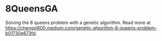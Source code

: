 # 8QueensGA
Solving the 8 queens problem with a genetic algorithm. Read more at https://chengxi600.medium.com/genetic-algorithm-8-queens-problem-b01730e673fd.
